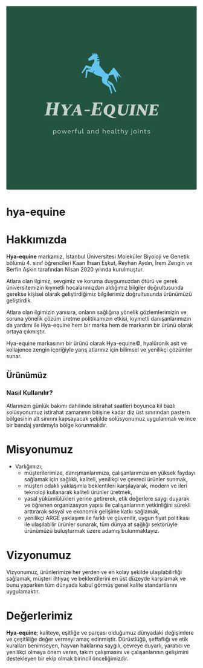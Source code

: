 <div align="center">
<img src="img/new.png" >
</div>
                                                                                                 
# hya-equine
# Hakkımızda 

**Hya-equine** markamız, İstanbul Üniversitesi Moleküler Biyoloji ve Genetik bölümü 4. sınıf öğrencileri Kaan İhsan Eşkut, Reyhan Aydın, İrem Zengin ve Berfin Aşkın tarafından Nisan 2020 yılında kurulmuştur.

Atlara olan ilgimiz, sevgimiz ve koruma duygumuzdan ötürü ve gerek üniversitemizin kıymetli hocalarımızdan aldığımız bilgiler doğrultusunda gerekse kişisel olarak geliştirdiğimiz bilgilerimiz doğrultusunda ürünümüzü geliştirdik.

Atlara olan ilgimizin yanısıra, onların sağlığına yönelik gözlemlerimizin ve soruna yönelik çözüm üretme politikamızın etkisi, kıymetli danışanlarımızın da yardımı ile Hya-equine hem bir marka hem de markanın bir ürünü olarak ortaya çıkmıştır. 

Hya-equine markasının bir ürünü olarak Hya-equine©, hyalüronik asit ve kollajence zengin içeriğiyle yarış atlarınız için bilimsel ve yenilikçi çözümler sunar.

## Ürünümüz
### Nasıl Kullanılır?

Atlarınızın günlük bakımı dahilinde istirahat saatleri boyunca kil bazlı solüsyonumuz istirahat zamanının bitişine kadar diz üst sınırından pastern bölgesinin alt sınırını kapsayacak şekilde solüsyonumuz uygulanmalı ve ince bir bandaj yardımıyla bölge korunmalıdır.


# Misyonumuz
+ Varlığımızı; 
  - müşterilerimize, danışmanlarımıza, çalışanlarımıza en yüksek faydayı sağlamak için sağlıklı, kaliteli, yenilikçi ve çevreci ürünler sunmak, 
  - müşteri odaklı yaklaşımla beklentileri karşılayarak, modern ve ileri teknoloji kullanarak kaliteli ürünler üretmek, 
  - yasal yükümlülükleri yerine getirerek, etik değerlere saygı duyarak ve öğrenen organizasyon yapısı ile çalışanlarının yetkinliğini sürekli arttırarak sosyal ve ekonomik gelişime katkı sağlamak, 
  - yenilikçi ARGE yaklaşımı ile farklı ve güvenilir, uygun fiyat politikası ile ulaşılabilir ürünler sunarak, tüm dünya at sağlığı sektörüyle ürünümüzü buluşturmak üzere adamış bulunmaktayız.
  
 # Vizyonumuz
Vizyonumuz, ürünlerimize her yerden ve en kolay şekilde ulaşılabilirliği sağlamak, müşteri ihtiyaç ve beklentilerini en üst düzeyde karşılamak ve bunu yaparken tüm dünyada kabul görmüş genel kalite standartlarını uygulamaktır.

# Değerlerimiz 
**Hya-equine**; kaliteye, eşitliğe ve parçası olduğumuz dünyadaki değişimlere ve çeşitliliğe değer vermeyi amaç edinmiştir. Dürüstlüğü, şeffaflığı ve etik kuralları benimseyen, hayvan haklarına saygılı, çevreye duyarlı, yaratıcı ve yenilikçi olmaya önem veren, takım çalışmasını ve çalışanlarının gelişimini destekleyen bir ekip olmak birincil önceliğimizdir.
